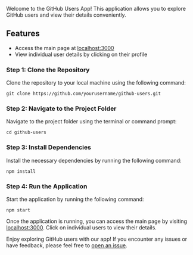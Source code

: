 Welcome to the GitHub Users App! This application allows you to explore GitHub users and view their details conveniently.

## Features

- Access the main page at [localhost:3000](http://localhost:3000)
- View individual user details by clicking on their profile

### Step 1: Clone the Repository
Clone the repository to your local machine using the following command:

`git clone https://github.com/yourusername/github-users.git`

### Step 2: Navigate to the Project Folder
Navigate to the project folder using the terminal or command prompt:

`cd github-users`

### Step 3: Install Dependencies
Install the necessary dependencies by running the following command:

`npm install`

### Step 4: Run the Application
Start the application by running the following command:

`npm start`

Once the application is running, you can access the main page by visiting [localhost:3000](http://localhost:3000). Click on individual users to view their details.

Enjoy exploring GitHub users with our app! If you encounter any issues or have feedback, please feel free to [open an issue](https://github.com/mohdriyaz0807/github-users/issues).
